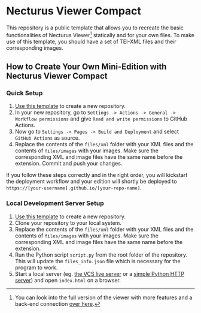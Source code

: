 # Necturus Viewer Compact

This repository is a public template that allows you to recreate the basic functionalities of Necturus Viewer[^1] statically and for your own files. To make use of this template, you should have a set of TEI-XML files and their corresponding images.

## How to Create Your Own Mini-Edition with Necturus Viewer Compact

### Quick Setup

1. [Use this template](https://github.com/new?template_name=Necturus-Viewer-Compact&template_owner=eXtant-CMG) to create a new repository.
2. In your new repository, go to `Settings -> Actions -> General -> Workflow permissions` and give `Read and write permissions` to GitHub Actions.
3. Now go to `Settings -> Pages -> Build and Deployment` and select `GitHub Actions` as source.
4. Replace the contents of the `files/xml` folder with your XML files and the contents of `files/images` with your images. Make sure the corresponding XML and image files have the same name before the extension. Commit and push your changes.

If you follow these steps correctly and in the right order, you will kickstart the deployment workflow and your edition will shortly be deployed to `https://[your-username].github.io/[your-repo-name]`.

### Local Development Server Setup

1. [Use this template](https://github.com/new?template_name=Necturus-Viewer-Compact&template_owner=eXtant-CMG) to create a new repository.
2. Clone your repository to your local system.
3. Replace the contents of the `files/xml` folder with your XML files and the contents of `files/images` with your images. Make sure the corresponding XML and image files have the same name before the extension.
4. Run the Python script `script.py` from the root folder of the repository. This will update the `files_info.json` file which is necessary for the program to work.
5. Start a local server (eg. [the VCS live server](https://marketplace.visualstudio.com/items?itemName=ritwickdey.LiveServer) or a [simple Python HTTP server](https://realpython.com/python-http-server/)) and open `index.html` on a browser. 

[^1]: You can look into the full version of the viewer with more features and a back-end connection [over here](https://github.com/NoonShin/Necturus-Viewer).

